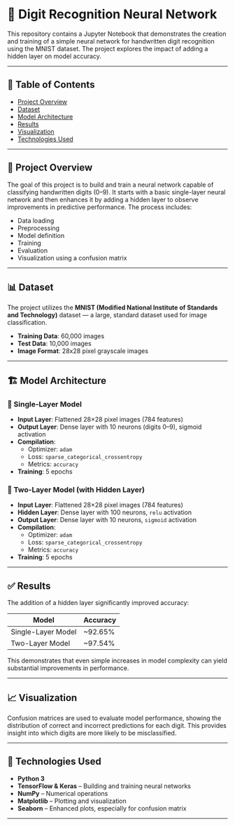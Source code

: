 # 🧠 Digit Recognition Neural Network

This repository contains a Jupyter Notebook that demonstrates the creation and training of a simple neural network for handwritten digit recognition using the MNIST dataset. The project explores the impact of adding a hidden layer on model accuracy.

---

## 📑 Table of Contents

- [Project Overview](#project-overview)
- [Dataset](#dataset)
- [Model Architecture](#model-architecture)
- [Results](#results)
- [Visualization](#visualization)
- [Technologies Used](#technologies-used)

---

## 📌 Project Overview

The goal of this project is to build and train a neural network capable of classifying handwritten digits (0–9). It starts with a basic single-layer neural network and then enhances it by adding a hidden layer to observe improvements in predictive performance. The process includes:

- Data loading
- Preprocessing
- Model definition
- Training
- Evaluation
- Visualization using a confusion matrix

---

## 📊 Dataset

The project utilizes the **MNIST (Modified National Institute of Standards and Technology)** dataset — a large, standard dataset used for image classification.

- **Training Data**: 60,000 images  
- **Test Data**: 10,000 images  
- **Image Format**: 28x28 pixel grayscale images

---

## 🏗️ Model Architecture

### 🔸 Single-Layer Model
- **Input Layer**: Flattened 28×28 pixel images (784 features)
- **Output Layer**: Dense layer with 10 neurons (digits 0–9), sigmoid activation
- **Compilation**: 
  - Optimizer: `adam`  
  - Loss: `sparse_categorical_crossentropy`  
  - Metrics: `accuracy`
- **Training**: 5 epochs

### 🔹 Two-Layer Model (with Hidden Layer)
- **Input Layer**: Flattened 28×28 pixel images (784 features)
- **Hidden Layer**: Dense layer with 100 neurons, `relu` activation
- **Output Layer**: Dense layer with 10 neurons, `sigmoid` activation
- **Compilation**: 
  - Optimizer: `adam`  
  - Loss: `sparse_categorical_crossentropy`  
  - Metrics: `accuracy`
- **Training**: 5 epochs

---

## ✅ Results

The addition of a hidden layer significantly improved accuracy:

| Model              | Accuracy     |
|--------------------|--------------|
| Single-Layer Model | ~92.65%      |
| Two-Layer Model    | ~97.54%      |

This demonstrates that even simple increases in model complexity can yield substantial improvements in performance.

---

## 📈 Visualization

Confusion matrices are used to evaluate model performance, showing the distribution of correct and incorrect predictions for each digit. This provides insight into which digits are more likely to be misclassified.

---

## 🧰 Technologies Used

- **Python 3**
- **TensorFlow & Keras** – Building and training neural networks
- **NumPy** – Numerical operations
- **Matplotlib** – Plotting and visualization
- **Seaborn** – Enhanced plots, especially for confusion matrix

---
